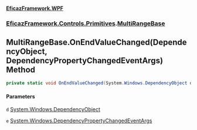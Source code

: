 #### [EficazFramework.WPF](EficazFrameworkWPF.md 'EficazFramework WPF')
### [EficazFramework.Controls.Primitives](EficazFrameworkWPF.md#EficazFramework.Controls.Primitives 'EficazFramework.Controls.Primitives').[MultiRangeBase](EficazFramework.Controls.Primitives/MultiRangeBase.md 'EficazFramework.Controls.Primitives.MultiRangeBase')

## MultiRangeBase.OnEndValueChanged(DependencyObject, DependencyPropertyChangedEventArgs) Method

```csharp
private static void OnEndValueChanged(System.Windows.DependencyObject d, System.Windows.DependencyPropertyChangedEventArgs e);
```
#### Parameters

<a name='EficazFramework.Controls.Primitives.MultiRangeBase.OnEndValueChanged(System.Windows.DependencyObject,System.Windows.DependencyPropertyChangedEventArgs).d'></a>

`d` [System.Windows.DependencyObject](https://docs.microsoft.com/en-us/dotnet/api/System.Windows.DependencyObject 'System.Windows.DependencyObject')

<a name='EficazFramework.Controls.Primitives.MultiRangeBase.OnEndValueChanged(System.Windows.DependencyObject,System.Windows.DependencyPropertyChangedEventArgs).e'></a>

`e` [System.Windows.DependencyPropertyChangedEventArgs](https://docs.microsoft.com/en-us/dotnet/api/System.Windows.DependencyPropertyChangedEventArgs 'System.Windows.DependencyPropertyChangedEventArgs')